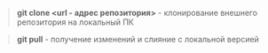 > **git clone <url - адрес репозитория>** - клонирование внешнего репозитория на локальный ПК 

> **git pull** - получение изменений и слияние с локальной версией